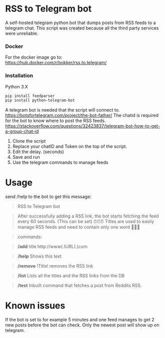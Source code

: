 # RSS to Telegram bot
A self-hosted telegram python bot that dumps posts from RSS feeds to a telegram chat. This script was created because all the third party services were unreliable. 
### Docker
For the docker image go to: https://hub.docker.com/r/bokker/rss.to.telegram/

### Installation
Python 3.X
```sh 
pip install feedparser
pip install python-telegram-bot
```

A telegram bot is needed that the script will connect to. https://botsfortelegram.com/project/the-bot-father/
The chatid is required for the bot to know where to post the RSS feeds. https://stackoverflow.com/questions/32423837/telegram-bot-how-to-get-a-group-chat-id

1. Clone the script
2. Replace your chatID and Token on the top of the script.
3. Edit the delay. (seconds)
4. Save and run
5. Use the telegram commands to manage feeds 

# Usage
send /help to the bot to get this message: 

>RSS to Telegram bot

>After successfully adding a RSS link, the bot starts fetching the feed every 60 seconds. (This can be set) ⏰⏰⏰
>Titles are used to easily manage RSS feeds and need to contain only one word 📝📝📝

>commands:

>**/add** title http://www(.)URL(.)com

>**/help** Shows this text 

>**/remove** !Title! removes the RSS link

>**/list** Lists all the titles and the RSS links from the DB

>**/test** Inbuilt command that fetches a post from Reddits RSS.


# Known issues
 If the bot is set to for example 5 minutes and one feed manages to get 2 new posts before the bot can check. Only the newest post will show up on telegram.
